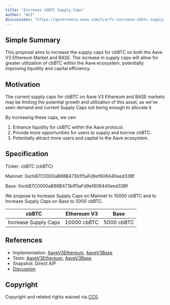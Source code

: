 ```yaml
---
title: "Increase cbBTC Supply Caps"
author: "ACI"
discussions: "https://governance.aave.com/t/arfc-increase-cbbtc-supply-caps-on-aave-v3-ethereum-market-and-base/19304"
---
```


## Simple Summary

This proposal aims to increase the supply caps for cbBTC on both the Aave V3 Ethereum Market and BASE. The increase in supply caps will allow for greater utilization of cbBTC within the Aave ecosystem, potentially improving liquidity and capital efficiency.

## Motivation

The current supply caps for cbBTC on Aave V3 Ethereum and BASE markets may be limiting the potential growth and utilization of this asset, as we’ve seen demand and current Supply Caps not being enough to allocate it.

By increasing these caps, we can:

1. Enhance liquidity for cbBTC within the Aave protocol.
2. Provide more opportunities for users to supply and borrow cbBTC.
3. Potentially attract more users and capital to the Aave ecosystem.

## Specification

Ticker: cbBTC (cbBTC)

Mainnet: 0xcbB7C0000aB88B473b1f5aFd9ef808440eed33Bf

Base: 0xcbB7C0000aB88B473b1f5aFd9ef808440eed33Bf

We propose to Increase Supply Caps on Mainnet to 10000 cbBTC and to Increase Supply Caps on Base to 5000 cbBTC.

| cbBTC                | Ethereum V3 | Base       |
| -------------------- | ----------- | ---------- |
| Increase Supply Caps | 10000 cbBTC | 5000 cbBTC |

## References

- Implementation: [AaveV3Ethereum](https://github.com/bgd-labs/aave-proposals-v3/blob/main/src/20241004_Multi_IncreaseCbBTCSupplyCaps/AaveV3Ethereum_IncreaseCbBTCSupplyCaps_20241004.sol), [AaveV3Base](https://github.com/bgd-labs/aave-proposals-v3/blob/main/src/20241004_Multi_IncreaseCbBTCSupplyCaps/AaveV3Base_IncreaseCbBTCSupplyCaps_20241004.sol)
- Tests: [AaveV3Ethereum](https://github.com/bgd-labs/aave-proposals-v3/blob/main/src/20241004_Multi_IncreaseCbBTCSupplyCaps/AaveV3Ethereum_IncreaseCbBTCSupplyCaps_20241004.t.sol), [AaveV3Base](https://github.com/bgd-labs/aave-proposals-v3/blob/main/src/20241004_Multi_IncreaseCbBTCSupplyCaps/AaveV3Base_IncreaseCbBTCSupplyCaps_20241004.t.sol)
- Snapshot: Direct AIP
- [Discussion](https://governance.aave.com/t/arfc-increase-cbbtc-supply-caps-on-aave-v3-ethereum-market-and-base/19304)

## Copyright

Copyright and related rights waived via [CC0](https://creativecommons.org/publicdomain/zero/1.0/).
